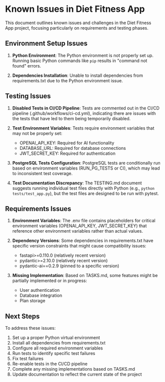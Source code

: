 # Known Issues in Diet Fitness App

This document outlines known issues and challenges in the Diet Fitness App project, focusing particularly on requirements and testing phases.

## Environment Setup Issues

1. **Python Environment**: The Python environment is not properly set up. Running basic Python commands like `pip` results in "command not found" errors.

2. **Dependencies Installation**: Unable to install dependencies from requirements.txt due to the Python environment issue.

## Testing Issues

1. **Disabled Tests in CI/CD Pipeline**: Tests are commented out in the CI/CD pipeline (.github/workflows/ci-cd.yml), indicating there are issues with the tests that have led to them being temporarily disabled.

2. **Test Environment Variables**: Tests require environment variables that may not be properly set:
   - OPENAI_API_KEY: Required for AI functionality
   - DATABASE_URL: Required for database connections
   - JWT_SECRET_KEY: Required for authentication

3. **PostgreSQL Tests Configuration**: PostgreSQL tests are conditionally run based on environment variables (RUN_PG_TESTS or CI), which may lead to inconsistent test coverage.

4. **Test Documentation Discrepancy**: The TESTING.md document suggests running individual test files directly with Python (e.g., `python tests/test_app.py`), but the test files are designed to be run with pytest.

## Requirements Issues

1. **Environment Variables**: The .env file contains placeholders for critical environment variables (OPENAI_API_KEY, JWT_SECRET_KEY) that reference other environment variables rather than actual values.

2. **Dependency Versions**: Some dependencies in requirements.txt have specific version constraints that might cause compatibility issues:
   - fastapi>=0.110.0 (relatively recent version)
   - pydantic>=2.10.0 (relatively recent version)
   - pydantic-ai==0.2.9 (pinned to a specific version)

3. **Missing Implementation**: Based on TASKS.md, some features might be partially implemented or in progress:
   - User authentication
   - Database integration
   - Plan storage


## Next Steps

To address these issues:

1. Set up a proper Python virtual environment
2. Install all dependencies from requirements.txt
3. Configure all required environment variables
4. Run tests to identify specific test failures
5. Fix test failures
6. Re-enable tests in the CI/CD pipeline
7. Complete any missing implementations based on TASKS.md
8. Update documentation to reflect the current state of the project